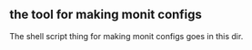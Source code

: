 ## the tool for making monit configs ##

The shell script thing for making monit configs goes in this dir.